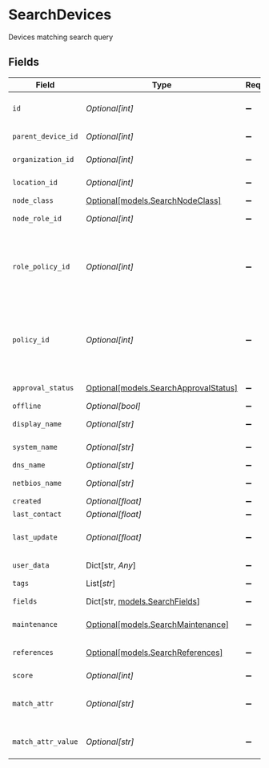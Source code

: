 # SearchDevices

Devices matching search query


## Fields

| Field                                                                      | Type                                                                       | Required                                                                   | Description                                                                |
| -------------------------------------------------------------------------- | -------------------------------------------------------------------------- | -------------------------------------------------------------------------- | -------------------------------------------------------------------------- |
| `id`                                                                       | *Optional[int]*                                                            | :heavy_minus_sign:                                                         | Node (Device) identifier                                                   |
| `parent_device_id`                                                         | *Optional[int]*                                                            | :heavy_minus_sign:                                                         | Parent Node identifier                                                     |
| `organization_id`                                                          | *Optional[int]*                                                            | :heavy_minus_sign:                                                         | Organization identifier                                                    |
| `location_id`                                                              | *Optional[int]*                                                            | :heavy_minus_sign:                                                         | Location identifier                                                        |
| `node_class`                                                               | [Optional[models.SearchNodeClass]](../models/searchnodeclass.md)           | :heavy_minus_sign:                                                         | Node Class                                                                 |
| `node_role_id`                                                             | *Optional[int]*                                                            | :heavy_minus_sign:                                                         | Node Role identifier                                                       |
| `role_policy_id`                                                           | *Optional[int]*                                                            | :heavy_minus_sign:                                                         | Node Role policy ID based on organization and location Policy Mapping      |
| `policy_id`                                                                | *Optional[int]*                                                            | :heavy_minus_sign:                                                         | Assigned policy ID (overrides organization and location policy mapping)    |
| `approval_status`                                                          | [Optional[models.SearchApprovalStatus]](../models/searchapprovalstatus.md) | :heavy_minus_sign:                                                         | Approval Status                                                            |
| `offline`                                                                  | *Optional[bool]*                                                           | :heavy_minus_sign:                                                         | Is Offline?                                                                |
| `display_name`                                                             | *Optional[str]*                                                            | :heavy_minus_sign:                                                         | Display Name                                                               |
| `system_name`                                                              | *Optional[str]*                                                            | :heavy_minus_sign:                                                         | System Name                                                                |
| `dns_name`                                                                 | *Optional[str]*                                                            | :heavy_minus_sign:                                                         | DNS Name                                                                   |
| `netbios_name`                                                             | *Optional[str]*                                                            | :heavy_minus_sign:                                                         | NETBIOS Name                                                               |
| `created`                                                                  | *Optional[float]*                                                          | :heavy_minus_sign:                                                         | Created                                                                    |
| `last_contact`                                                             | *Optional[float]*                                                          | :heavy_minus_sign:                                                         | Last Contact                                                               |
| `last_update`                                                              | *Optional[float]*                                                          | :heavy_minus_sign:                                                         | Last data submission timestamp                                             |
| `user_data`                                                                | Dict[str, *Any*]                                                           | :heavy_minus_sign:                                                         | Custom attributes                                                          |
| `tags`                                                                     | List[*str*]                                                                | :heavy_minus_sign:                                                         | Tags                                                                       |
| `fields`                                                                   | Dict[str, [models.SearchFields](../models/searchfields.md)]                | :heavy_minus_sign:                                                         | Custom Fields                                                              |
| `maintenance`                                                              | [Optional[models.SearchMaintenance]](../models/searchmaintenance.md)       | :heavy_minus_sign:                                                         | Maintenance mode status                                                    |
| `references`                                                               | [Optional[models.SearchReferences]](../models/searchreferences.md)         | :heavy_minus_sign:                                                         | Expanded entity references                                                 |
| `score`                                                                    | *Optional[int]*                                                            | :heavy_minus_sign:                                                         | Match score                                                                |
| `match_attr`                                                               | *Optional[str]*                                                            | :heavy_minus_sign:                                                         | Name of the attribute that matched the query                               |
| `match_attr_value`                                                         | *Optional[str]*                                                            | :heavy_minus_sign:                                                         | Value of that attribute that matched                                       |